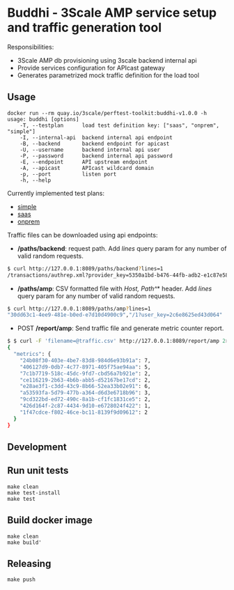 # Buddhi - 3Scale AMP service setup and traffic generation tool

Responsibilities:

* 3Scale AMP db provisioning using 3scale backend internal api
* Provide services configuration for APIcast gateway
* Generates parametrized mock traffic definition for the load tool

## Usage

```shell
docker run --rm quay.io/3scale/perftest-toolkit:buddhi-v1.0.0 -h
usage: buddhi [options]
    -T, --testplan      load test definition key: ["saas", "onprem", "simple"]
    -I, --internal-api  backend internal api endpoint
    -B, --backend       backend endpoint for apicast
    -U, --username      backend internal api user
    -P, --password      backend internal api password
    -E, --endpoint      API upstream endpoint
    -A, --apicast       APIcast wildcard domain
    -p, --port          listen port
    -h, --help
```

Currently implemented test plans:
 - [simple](doc/simple.md)
 - [saas](doc/saas.md)
 - [onprem](doc/onprem.md)

Traffic files can be downloaded using api endpoints:
 - **/paths/backend**: request path. Add *lines* query param for any number of valid random requests.
```bash
$ curl http://127.0.0.1:8089/paths/backend?lines=1
/transactions/authrep.xml?provider_key=5350a1bd-b476-44fb-adb2-e1c87e58c960&service_id=39395bbc-4ea2-46d9-878b-188c1ce92e33&user_key=f5a8c86e7bbdcccf
```
 - **/paths/amp**: CSV formatted file with **Host, Path*^** header. Add *lines* query param for any number of valid random requests.
```bash
$ curl http://127.0.0.1:8089/paths/amp?lines=1
"30dd63c1-4ee9-481e-b0ed-e7d10d4900c9","/1?user_key=2c6e8625ed43d064"
```
 - POST **/report/amp**: Send traffic file and generate metric counter report.
```bash
$ $ curl -F 'filename=@traffic.csv' http://127.0.0.1:8089/report/amp 2>/dev/null | jq '.'
{
  "metrics": {
    "24b08f30-403e-4be7-83d8-984d6e93b91a": 7,
    "406127d9-0db7-4c77-8971-405f75ae94aa": 5,
    "7c1b7719-518c-45dc-9fd7-cbd56a7b921e": 2,
    "ce116219-2b63-4b6b-abb5-d52167be17cd": 2,
    "e28ae3f1-c3dd-43c9-8b66-52ea33b02e91": 6,
    "a53593fa-5d79-477b-a364-d6d3e6718b96": 3,
    "9cd322bd-ed72-490c-8a1b-cf1fc1831ce5": 2,
    "426d164f-2c87-4434-9d10-e6728024f422": 1,
    "1f47cdce-f802-46ce-bc11-8139f9d09612": 2
  }
}
```

## Development

## Run unit tests

```shell
make clean
make test-install
make test
```

## Build docker image

```shell
make clean
make build'
```

## Releasing

```shell
make push
```
